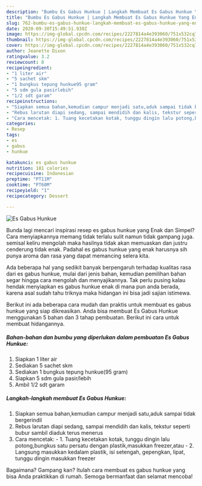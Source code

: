 ```yaml
---
description: "Bumbu Es Gabus Hunkue | Langkah Membuat Es Gabus Hunkue Yang Enak Dan Mudah"
title: "Bumbu Es Gabus Hunkue | Langkah Membuat Es Gabus Hunkue Yang Enak Dan Mudah"
slug: 762-bumbu-es-gabus-hunkue-langkah-membuat-es-gabus-hunkue-yang-enak-dan-mudah
date: 2020-09-30T15:49:51.930Z
image: https://img-global.cpcdn.com/recipes/2227814a4e393060/751x532cq70/es-gabus-hunkue-foto-resep-utama.jpg
thumbnail: https://img-global.cpcdn.com/recipes/2227814a4e393060/751x532cq70/es-gabus-hunkue-foto-resep-utama.jpg
cover: https://img-global.cpcdn.com/recipes/2227814a4e393060/751x532cq70/es-gabus-hunkue-foto-resep-utama.jpg
author: Jeanette Dixon
ratingvalue: 3.2
reviewcount: 8
recipeingredient:
- "1 liter air"
- "5 sachet skm"
- "1 bungkus tepung hunkue95 gram"
- "5 sdm gula pasirlebih"
- "1/2 sdt garam"
recipeinstructions:
- "Siapkan semua bahan,kemudian campur menjadi satu,aduk sampai tidak bergerindil"
- "Rebus larutan diapi sedang, sampai mendidih dan kalis, tekstur seperti bubur sambil diaduk terus menerus"
- "Cara mencetak: 1. Tuang kecetakan kotak, tunggu dingin lalu potong,bungkus satu persatu dengan plastik,masukkan freezer,atau 2. Langsung masukkan kedalam plastik, isi setengah, gepengkan, lipat, tunggu dingin masukkan freezer"
categories:
- Resep
tags:
- es
- gabus
- hunkue

katakunci: es gabus hunkue 
nutrition: 181 calories
recipecuisine: Indonesian
preptime: "PT11M"
cooktime: "PT60M"
recipeyield: "1"
recipecategory: Dessert

---
```



![Es Gabus Hunkue](https://img-global.cpcdn.com/recipes/2227814a4e393060/751x532cq70/es-gabus-hunkue-foto-resep-utama.jpg)

Bunda lagi mencari inspirasi resep es gabus hunkue yang Enak dan Simpel? Cara menyiapkannya memang tidak terlalu sulit namun tidak gampang juga. semisal keliru mengolah maka hasilnya tidak akan memuaskan dan justru cenderung tidak enak. Padahal es gabus hunkue yang enak harusnya sih punya aroma dan rasa yang dapat memancing selera kita.



Ada beberapa hal yang sedikit banyak berpengaruh terhadap kualitas rasa dari es gabus hunkue, mulai dari jenis bahan, kemudian pemilihan bahan segar hingga cara mengolah dan menyajikannya. Tak perlu pusing kalau hendak menyiapkan es gabus hunkue enak di mana pun anda berada, karena asal sudah tahu triknya maka hidangan ini bisa jadi sajian istimewa.


Berikut ini ada beberapa cara mudah dan praktis untuk membuat es gabus hunkue yang siap dikreasikan. Anda bisa membuat Es Gabus Hunkue menggunakan 5 bahan dan 3 tahap pembuatan. Berikut ini cara untuk membuat hidangannya.

<!--inarticleads1-->

##### Bahan-bahan dan bumbu yang diperlukan dalam pembuatan Es Gabus Hunkue:

1. Siapkan 1 liter air
1. Sediakan 5 sachet skm
1. Sediakan 1 bungkus tepung hunkue(95 gram)
1. Siapkan 5 sdm gula pasir/lebih
1. Ambil 1/2 sdt garam




<!--inarticleads2-->

##### Langkah-langkah membuat Es Gabus Hunkue:

1. Siapkan semua bahan,kemudian campur menjadi satu,aduk sampai tidak bergerindil
1. Rebus larutan diapi sedang, sampai mendidih dan kalis, tekstur seperti bubur sambil diaduk terus menerus
1. Cara mencetak: - 1. Tuang kecetakan kotak, tunggu dingin lalu potong,bungkus satu persatu dengan plastik,masukkan freezer,atau - 2. Langsung masukkan kedalam plastik, isi setengah, gepengkan, lipat, tunggu dingin masukkan freezer




Bagaimana? Gampang kan? Itulah cara membuat es gabus hunkue yang bisa Anda praktikkan di rumah. Semoga bermanfaat dan selamat mencoba!
